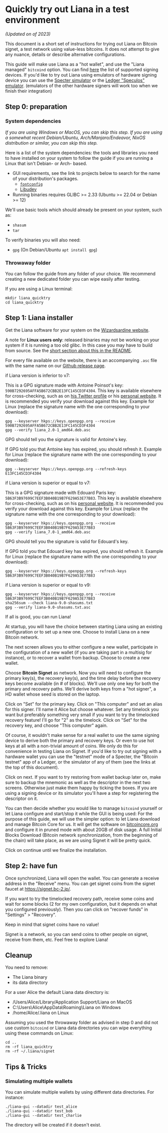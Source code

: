 # Quickly try out Liana in a test environment


*(Updated on  of 2023)*

This document is a short set of instructions for trying out Liana on Bitcoin signet, a test network using value-less bitcoins. It does not attempt to
give any nuance, details or describe alternative configurations.

This guide will make use Liana as a "hot wallet", and use the "Liana managed" `bitcoind` option.
You can find [here](./SIGNING_DEVICES.md) the list of supported signing devices.
If you'd like to try out Liana using emulators of
hardware signing device you can use the [Specter
simulator](https://github.com/cryptoadvance/specter-diy/blob/master/docs/simulator.md) or the
[Ledger "Speculos" emulator](https://github.com/LedgerHQ/speculos).
(emulators of the other hardware signers will work too when we finish their integration)

## Step 0: preparation

### System dependencies

*If you are using Windows or MacOS, you can skip this step.*
*If you are using a somewhat recent Debian/Ubuntu, Arch/Manjaro/Endeavor, NixOS distribution or similar, you can skip this step.*

Here is a list of the system dependencies: the tools and libraries you need to have installed on
your system to follow the guide if you are running a Linux that isn't Debian- or Arch- based.

- GUI requirements, see the link to projects below to search for the name of your distribution's packages.
    - [`fontconfig`](https://www.freedesktop.org/wiki/Software/fontconfig/)
    - [Libudev](https://www.freedesktop.org/software/systemd/man/libudev.html)
- Running binaries requires GLIBC >= 2.33 (Ubuntu >= 22.04 or Debian >= 12)

We'll use basic tools which should already be present on your system, such as:
- `shasum`
- `tar`

To verify binaries you will also need:
- `gpg` (On Debian/Ubuntu `apt install gpg`)

### Throwaway folder

You can follow the guide from any folder of your choice. We recommend creating a new dedicated folder you
can wipe easily after testing.

If you are using a Linux terminal:
```
mkdir liana_quicktry
cd liana_quicktry
```


## Step 1: Liana installer

Get the Liana software for your system on the [Wizardsardine website](https://wizardsardine.com/liana).

A note for **Linux users only**: released binaries may not be working on your system if it is
running a too old glibc. In this case you may have to build from source. See the [short section
about this in the README](../README.md#a-note-on-linux-binaries-and-glibc-version).

For every file available on the website, there is an accompanying `.asc` file with the same
name on our [Github release page](https://github.com/wizardsardine/liana/releases).

if Liana version is inferior to v7:

This is a GPG signature made with Antoine Poinsot's key:
`590B7292695AFFA5B672CBB2E13FC145CD3F4304`. This key is available elsewhere for cross-checking, such
as on [his Twitter profile](https://twitter.com/darosior) or his [personal
website](http://download.darosior.ninja/antoine_poinsot_0xE13FC145CD3F4304.txt). It is recommended
you verify your download against this key.
Example for Linux (replace the signature name with the one corresponding to your download):
```
gpg --keyserver hkps://keys.openpgp.org --receive 590B7292695AFFA5B672CBB2E13FC145CD3F4304
gpg --verify liana_2.0-1_amd64.deb.asc
```
GPG should tell you the signature is valid for Antoine's key.

If GPG told you that Antoine key has expired, you should refresh it.
Example for Linux (replace the signature name with the one corresponding to your download):
```
gpg --keyserver hkps://keys.openpgp.org --refresh-keys E13FC145CD3F4304
```

if Liana version is superior or equal to v7:

This is a GPG signature made with Edouard Paris key:
`5B63F3B97699C7EEF3B040B19B7F629A53E77B83`. This key is available elsewhere for cross-checking, such
as on  his [personal website](https://edouard.paris/keys/5B63F3B97699C7EEF3B040B19B7F629A53E77B83.asc).
It is recommended you verify your download against this key.
Example for Linux (replace the signature name with the one corresponding to your download):
```
gpg --keyserver hkps://keys.openpgp.org --receive 5B63F3B97699C7EEF3B040B19B7F629A53E77B83
gpg --verify liana_7.0-1_amd64.deb.asc
```
GPG should tell you the signature is valid for Edouard's key.

If GPG told you that Edouard key has expired, you should refresh it.
Example for Linux (replace the signature name with the one corresponding to your download):
```
gpg --keyserver hkps://keys.openpgp.org --refresh-keys 5B63F3B97699C7EEF3B040B19B7F629A53E77B83
```

if Liana version is superior or equal to v9:

```
gpg --keyserver hkps://keys.openpgp.org --receive 5B63F3B97699C7EEF3B040B19B7F629A53E77B83
sha256sum --check liana-9.0-shasums.txt
gpg --verify liana-9.0-shasums.txt.asc
```


If all is good, you can run Liana!

At startup, you will have the choice between starting Liana using an existing configuration or to
set up a new one. Choose to install Liana on a new Bitcoin network.

The next screen allows you to either configure a new wallet, participate in the configuration of a
new wallet (if you are taking part in a multisig for instance), or to recover a wallet from backup.
Choose to create a new wallet.

Choose **Bitcoin Signet** as network. Now you will need to configure the primary key(s), the recovery
key(s), and the time delay before the recovery keys become available (in # of blocks). We'll use
only one key for both the primary and recovery paths. We'll derive both keys from a "hot signer", a
HD wallet whose seed is stored on the laptop.

Click on "Set" for the primary key. Click on "This computer" and set an alias for this signer. I'll
name it Alice but choose whatever. Set any timelock you want but preferably something very small if
you want to try the timelocked recovery feature! I'll go for "2" as the timelock. Click on "Set" for
the recovery key, and choose "This computer" again.

Of course, it wouldn't make sense for a real wallet to use the same signing device to derive both
the primary and recovery keys. Or even to use hot keys at all with a non-trivial amount of coins. We
only do this for convenience in testing Liana on Signet. If you'd like to try out signing with a
hardware wallet you can use the "testnet" mode of a Specter, the "Bitcoin testnet" app of a Ledger,
or the simulator of any of them (see the links at the top of this document).

Click on next. If you want to try restoring from wallet backup later on, make sure to backup the
mnemonic as well as the descriptor in the next two screens. Otherwise just make them happy by
ticking the boxes. If you are using a signing device or its simulator you'll have a step for registering
the descriptor on it.

You can then decide whether you would like to manage `bitcoind` yourself or let Liana configure
and start/stop it while the GUI is being used:
For the purpose of this guide, we will use the simpler option: to let Liana download and manage Bitcoin Core for us. It will get the software on [bitcoincore.org](https://bitcoincore.org/) and configure it in pruned mode with about 20GB of disk usage.
A full Initial Blocks Download (Bitcoin network synchronization, from the beginning of the chain) will take place, as we are using Signet it will be pretty quick.

Click on continue until we finalize the installation.


## Step 2: have fun

Once synchronized, Liana will open the wallet.
You can generate a receive address in the "Receive" menu. You can get signet coins from the signet
faucet at https://signet.bc-2.jp/.

If you want to try the timelocked recovery path, receive some coins and wait for some blocks (2 for
my own configuration, but it depends on what you configured previously). Then you can click on
"recover funds" in "Settings" > "Recovery".

Keep in mind that signet coins have no value!

Signet is a network, so you can send coins to other people on signet, receive from them, etc. Feel free to explore Liana!


## Cleanup

You need to remove:
- The Liana binary
- its data directory

For a user Alice the default Liana data directory is:

- /Users/Alice/Library/Application Support/Liana on MacOS
- C:\Users\Alice\AppData\Roaming\Liana on Windows
- /home/Alice/.liana on Linux

Assuming you used the throwaway folder as advised in step 0 and did not use custom `bitcoind` or
Liana data directories you can wipe everything using these commands on Linux:
```
cd ..
rm -rf liana_quicktry
rm -rf ~/.liana/signet
```


## Tips & Tricks

### Simulating multiple wallets

You can simulate multiple wallets by using different data directories. For instance:

```
./liana-gui --datadir test_alice
./liana-gui --datadir test_bob
./liana-gui --datadir test_charlie
 ```
The directory will be created if it doesn't exist.
